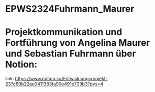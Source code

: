 # EPWS2324Fuhrmann_Maurer


# Projektkommunikation und Fortführung von Angelina Maurer und Sebastian Fuhrmann über Notion:

link: https://www.notion.so/Entwicklungsprojekt-237c60b22ae0411383fa90e491e709b3?pvs=4
